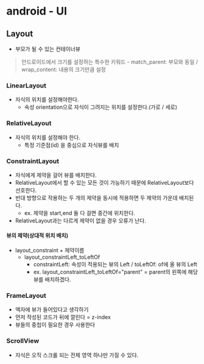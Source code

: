 # android - UI

## Layout
- 부모가 될 수 있는 컨테이너뷰

> 안드로이드에서 크기를 설정하는 특수한 키워드   - match_parent: 부모와 동일 / wrap_content: 내용의 크기만큼 설정

### LinearLayout
- 자식의 위치를 설정해야한다.
  + 속성 orientation으로 자식이 그려지는 위치를 설정한다.(가로 / 세로)

### RelativeLayout
- 자식의 위치를 설정해야 한다.
  + 특정 기준점(id) 을 중심으로 자식뷰를 배치

### ConstraintLayout
- 자식에게 제약을 걸어 뷰를 배치한다.
- RelativeLayout에서 할 수 있는 모든 것이 가능하기 때문에 RelativeLayout보다 선호한다.
- 반대 방향으로 작용하는 두 개의 제약을 동시에 적용하면 두 제약의 가운데 배치된다.
  + ex. 제약을 start,end 둘 다 걸면 중간에 위치한다.
- RelativeLayout과는 다르게 제약이 없을 경우 오류가 난다.
#### 뷰의 제약(상대적 위치 배치)
- layout_constraint + 제약이름
  + layout_constraintLeft_toLeftOf
    * constraintLeft: 속성이 적용되는 뷰의 Left / toLeftOf: of에 올 뷰의 Left
    * ex. layout_constraintLeft_toLeftOf="parent" = parent의 왼쪽에 해당 뷰를 배치하겠다.

### FrameLayout
- 액자에 뷰가 들어있다고 생각하기
- 먼저 작성된 코드가 뒤에 깔린다 = z-index
- 뷰들의 중첩이 필요한 경우 사용한다

### ScrollView
- 자식은 오직 스크롤 되는 전체 영역 하나만 가질 수 있다.
